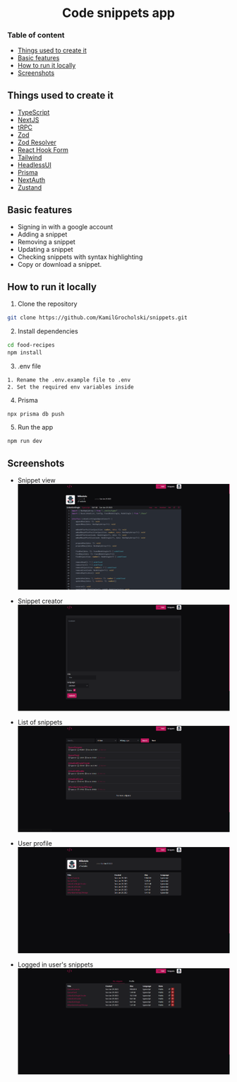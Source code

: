 <h1 align="center">
  Code snippets app
</h1>

### Table of content

- [Things used to create it](#things-used-to-create-it)
- [Basic features](#basic-features)
- [How to run it locally](#how-to-run-it-locally)
- [Screenshots](#screenshots)

## Things used to create it

- [TypeScript](https://www.typescriptlang.org)
- [NextJS](https://nextjs.org)
- [tRPC](https://trpc.io)
- [Zod](https://react-hook-form.com)
- [Zod Resolver](https://github.com/react-hook-form/resolvers#Zod)
- [React Hook Form](https://react-hook-form.com)
- [Tailwind](https://tailwindcss.com)
- [HeadlessUI](https://headlessui.com)
- [Prisma](https://www.prisma.io)
- [NextAuth](https://next-auth.js.org)
- [Zustand](https://docs.pmnd.rs/zustand/getting-started/introduction)

## Basic features

- Signing in with a google account
- Adding a snippet
- Removing a snippet
- Updating a snippet
- Checking snippets with syntax highlighting
- Copy or download a snippet.

## How to run it locally

1. Clone the repository

```bash
git clone https://github.com/KamilGrocholski/snippets.git
```

2. Install dependencies

```bash
cd food-recipes
npm install
```

3. .env file

```
1. Rename the .env.example file to .env
2. Set the required env variables inside
```

4. Prisma

```bash
npx prisma db push
```

5. Run the app

```bash
npm run dev
```

## Screenshots

- Snippet view\
  ![screenshot](https://github.com/KamilGrocholski/snippets/blob/main/images/snippet_view.png?raw=true)

- Snippet creator\
  ![screenshot](https://github.com/KamilGrocholski/snippets/blob/main/images/snippet_creator.png?raw=true)

- List of snippets\
  ![screenshot](https://github.com/KamilGrocholski/snippets/blob/main/images/snippets_list_view.png?raw=true)

- User profile\
  ![screenshot](https://github.com/KamilGrocholski/snippets/blob/main/images/user_profile_view.png?raw=true)

- Logged in user's snippets\
  ![screenshot](https://github.com/KamilGrocholski/snippets/blob/main/images/my_snippets_list_view.png?raw=true)
